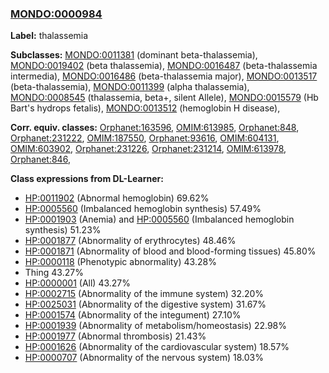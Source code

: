 
### [MONDO:0000984](http://purl.obolibrary.org/obo/MONDO_0000984)
**Label:** thalassemia

**Subclasses:** [MONDO:0011381](http://purl.obolibrary.org/obo/MONDO_0011381) (dominant beta-thalassemia), [MONDO:0019402](http://purl.obolibrary.org/obo/MONDO_0019402) (beta thalassemia), [MONDO:0016487](http://purl.obolibrary.org/obo/MONDO_0016487) (beta-thalassemia intermedia), [MONDO:0016486](http://purl.obolibrary.org/obo/MONDO_0016486) (beta-thalassemia major), [MONDO:0013517](http://purl.obolibrary.org/obo/MONDO_0013517) (beta-thalassemia), [MONDO:0011399](http://purl.obolibrary.org/obo/MONDO_0011399) (alpha thalassemia), [MONDO:0008545](http://purl.obolibrary.org/obo/MONDO_0008545) (thalassemia, beta+, silent Allele), [MONDO:0015579](http://purl.obolibrary.org/obo/MONDO_0015579) (Hb Bart's hydrops fetalis), [MONDO:0013512](http://purl.obolibrary.org/obo/MONDO_0013512) (hemoglobin H disease), 

**Corr. equiv. classes:** [Orphanet:163596](http://www.orpha.net/ORDO/Orphanet_163596), [OMIM:613985](http://purl.obolibrary.org/obo/OMIM_613985), [Orphanet:848](http://www.orpha.net/ORDO/Orphanet_848), [Orphanet:231222](http://www.orpha.net/ORDO/Orphanet_231222), [OMIM:187550](http://purl.obolibrary.org/obo/OMIM_187550), [Orphanet:93616](http://www.orpha.net/ORDO/Orphanet_93616), [OMIM:604131](http://purl.obolibrary.org/obo/OMIM_604131), [OMIM:603902](http://purl.obolibrary.org/obo/OMIM_603902), [Orphanet:231226](http://www.orpha.net/ORDO/Orphanet_231226), [Orphanet:231214](http://www.orpha.net/ORDO/Orphanet_231214), [OMIM:613978](http://purl.obolibrary.org/obo/OMIM_613978), [Orphanet:846](http://www.orpha.net/ORDO/Orphanet_846), 

**Class expressions from DL-Learner:**

- [HP:0011902](http://purl.obolibrary.org/obo/HP_0011902) (Abnormal hemoglobin) 69.62%
- [HP:0005560](http://purl.obolibrary.org/obo/HP_0005560) (Imbalanced hemoglobin synthesis) 57.49%
- [HP:0001903](http://purl.obolibrary.org/obo/HP_0001903) (Anemia) and [HP:0005560](http://purl.obolibrary.org/obo/HP_0005560) (Imbalanced hemoglobin synthesis) 51.23%
- [HP:0001877](http://purl.obolibrary.org/obo/HP_0001877) (Abnormality of erythrocytes) 48.46%
- [HP:0001871](http://purl.obolibrary.org/obo/HP_0001871) (Abnormality of blood and blood-forming tissues) 45.80%
- [HP:0000118](http://purl.obolibrary.org/obo/HP_0000118) (Phenotypic abnormality) 43.28%
- Thing 43.27%
- [HP:0000001](http://purl.obolibrary.org/obo/HP_0000001) (All) 43.27%
- [HP:0002715](http://purl.obolibrary.org/obo/HP_0002715) (Abnormality of the immune system) 32.20%
- [HP:0025031](http://purl.obolibrary.org/obo/HP_0025031) (Abnormality of the digestive system) 31.67%
- [HP:0001574](http://purl.obolibrary.org/obo/HP_0001574) (Abnormality of the integument) 27.10%
- [HP:0001939](http://purl.obolibrary.org/obo/HP_0001939) (Abnormality of metabolism/homeostasis) 22.98%
- [HP:0001977](http://purl.obolibrary.org/obo/HP_0001977) (Abnormal thrombosis) 21.43%
- [HP:0001626](http://purl.obolibrary.org/obo/HP_0001626) (Abnormality of the cardiovascular system) 18.57%
- [HP:0000707](http://purl.obolibrary.org/obo/HP_0000707) (Abnormality of the nervous system) 18.03%



